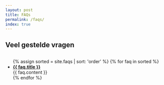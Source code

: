 ```yaml
---
layout: post
title: FAQs
permalink: /faqs/
index: true
---
```

<h2>Veel gestelde vragen <i class="fas fa-question-circle" aria-hidden="true"></i></h2>
  <div class="row">
  	<div class="columns">
   	<ul class="accordion" data-accordion data-allow-all-closed="true">
    {% assign sorted = site.faqs | sort: 'order' %}
    {% for faq in sorted %}
    <li class="accordion-item" data-accordion-item>
    <a href="#{{ faq.order }}" class="accordion-title"><b class="blue"><i class="fas fa-chevron-right" aria-hidden="true"></i> {{ faq.title }}</b></a>
    <div class="accordion-content" align="justify" data-tab-content>
									     {{ faq.content }}
						 </div>
    </li>
    {% endfor %}
   </ul>
  </div>
 </div>